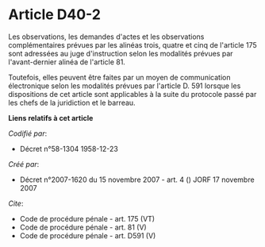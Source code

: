 # Article D40-2

Les observations, les demandes d'actes et les observations complémentaires prévues par les alinéas trois, quatre et cinq de
l'article 175 sont adressées au juge d'instruction selon les modalités prévues par l'avant-dernier alinéa de l'article 81. 

Toutefois, elles peuvent être faites par un moyen de communication électronique selon les modalités prévues par l'article D.
591 lorsque les dispositions de cet article sont applicables à la suite du protocole passé par les chefs de la juridiction et
le barreau.

**Liens relatifs à cet article**

_Codifié par_:

  - Décret n°58-1304 1958-12-23

_Créé par_:

  - Décret n°2007-1620 du 15 novembre 2007 - art. 4 () JORF 17 novembre 2007

_Cite_:

  - Code de procédure pénale - art. 175 (VT)
  - Code de procédure pénale - art. 81 (V)
  - Code de procédure pénale - art. D591 (V)
